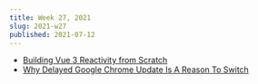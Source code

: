 ```yaml
---
title: Week 27, 2021
slug: 2021-w27
published: 2021-07-12
---
```


- [Building Vue 3 Reactivity from Scratch](https://lachlan-miller.me/articles/vue-3-reactivity-from-scratch)
- [Why Delayed Google Chrome Update Is A Reason To Switch](https://www.forbes.com/sites/zakdoffman/2021/07/03/stop-using-google-chrome-on-your-iphone-android-mac-and-pc-after-privacy-backlash/)